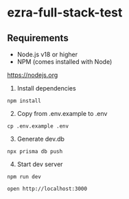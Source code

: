 # ezra-full-stack-test

## Requirements

- Node.js v18 or higher
- NPM (comes installed with Node)

https://nodejs.org

1. Install dependencies

```
npm install
```

2. Copy from .env.example to .env

```
cp .env.example .env
```

3. Generate dev.db

```
npx prisma db push
```

4. Start dev server

```
npm run dev
```

```
open http://localhost:3000
```
